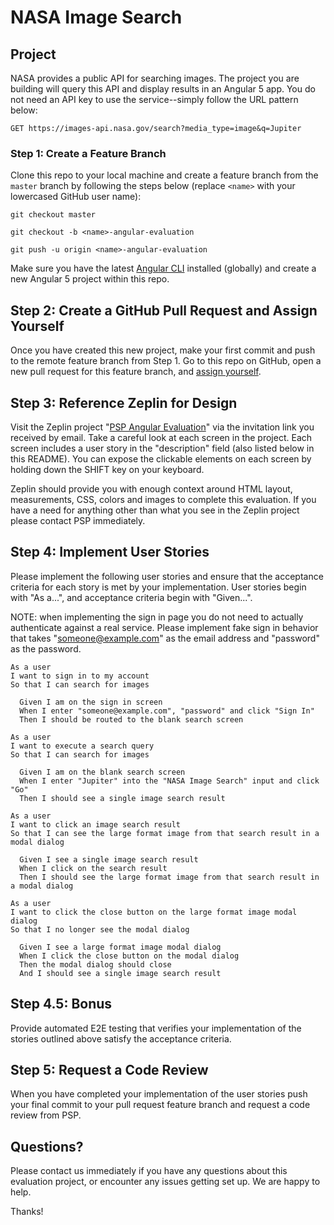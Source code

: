 # NASA Image Search

## Project

NASA provides a public API for searching images. The project you
are building will query this API and display results in an Angular 5 app. 
You do not need an API key to use the service--simply follow the URL pattern below:

`GET https://images-api.nasa.gov/search?media_type=image&q=Jupiter`

### Step 1: Create a Feature Branch

Clone this repo to your local machine and create a feature branch from the
`master` branch by following the steps below (replace `<name>` with 
your lowercased GitHub user name):

`git checkout master`

`git checkout -b <name>-angular-evaluation`

`git push -u origin <name>-angular-evaluation`

Make sure you have the latest [Angular CLI](https://github.com/angular/angular-cli) 
installed (globally) and create a new Angular 5 project within this repo.

## Step 2: Create a GitHub Pull Request and Assign Yourself

Once you have created this new project, make your first commit and push to the 
remote feature branch from Step 1. Go to this repo on GitHub, open a new pull 
request for this feature branch, and 
[assign yourself](https://help.github.com/articles/assigning-issues-and-pull-requests-to-other-github-users).

## Step 3: Reference Zeplin for Design

Visit the Zeplin project "[PSP Angular Evaluation](https://zpl.io/a7Zmy6Y)" 
via the invitation link you received by email. Take a careful look at 
each screen in the project. Each screen includes a user story in the 
"description" field (also listed below in this README). You can expose the 
clickable elements on each screen by holding down the SHIFT key on your keyboard.

Zeplin should provide you with enough context around HTML layout, measurements,
CSS, colors and images to complete this evaluation. If you have a need for 
anything other than what you see in the Zeplin project please contact PSP 
immediately.

## Step 4: Implement User Stories

Please implement the following user stories and ensure that the acceptance
criteria for each story is met by your implementation. User stories begin
with "As a...", and acceptance criteria begin with "Given...".

NOTE: when implementing the sign in page you do not need to actually
authenticate against a real service. Please implement fake sign in 
behavior that takes "someone@example.com" as the email address and 
"password" as the password.

```
As a user
I want to sign in to my account
So that I can search for images

  Given I am on the sign in screen
  When I enter "someone@example.com", "password" and click "Sign In"
  Then I should be routed to the blank search screen

As a user
I want to execute a search query
So that I can search for images

  Given I am on the blank search screen
  When I enter "Jupiter" into the "NASA Image Search" input and click "Go"
  Then I should see a single image search result

As a user
I want to click an image search result
So that I can see the large format image from that search result in a modal dialog

  Given I see a single image search result
  When I click on the search result
  Then I should see the large format image from that search result in a modal dialog

As a user
I want to click the close button on the large format image modal dialog
So that I no longer see the modal dialog

  Given I see a large format image modal dialog
  When I click the close button on the modal dialog
  Then the modal dialog should close
  And I should see a single image search result
```

## Step 4.5: Bonus

Provide automated E2E testing that verifies your implementation of the stories 
outlined above satisfy the acceptance criteria.

## Step 5: Request a Code Review

When you have completed your implementation of the user stories
push your final commit to your pull request feature branch and
request a code review from PSP.

## Questions?

Please contact us immediately if you have any questions about this
evaluation project, or encounter any issues getting set up. We are
happy to help.

Thanks!
